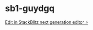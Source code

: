 # sb1-guydgq

[Edit in StackBlitz next generation editor ⚡️](https://stackblitz.com/~/github.com/Marabun/sb1-guydgq)